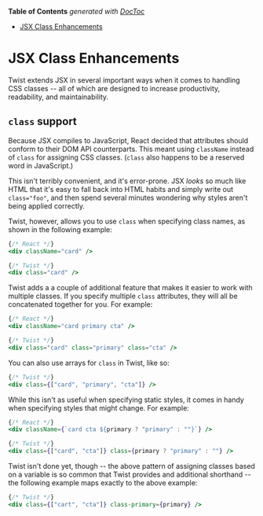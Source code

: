 <!-- START doctoc generated TOC please keep comment here to allow auto update -->
<!-- DON'T EDIT THIS SECTION, INSTEAD RE-RUN doctoc TO UPDATE -->
**Table of Contents**  *generated with [DocToc](https://github.com/thlorenz/doctoc)*

- [JSX Class Enhancements](#jsx-class-enhancements)

<!-- END doctoc generated TOC please keep comment here to allow auto update -->

# JSX Class Enhancements

Twist extends JSX in several important ways when it comes to handling CSS classes -- all of which are designed to increase productivity, readability, and maintainability.

## `class` support

Because JSX compiles to JavaScript, React decided that attributes should conform to their DOM API counterparts. This meant using `className` instead of `class` for assigning CSS classes. (`class` also happens to be a reserved word in JavaScript.)

This isn't terribly convenient, and it's error-prone. JSX _looks_ so much like HTML that it's easy to fall back into HTML habits and simply write out `class="foo"`, and then spend several minutes wondering why styles aren't being applied correctly.

Twist, however, allows you to use `class` when specifying class names, as shown in the following example:

```jsx
{/* React */}
<div className="card" />

{/* Twist */}
<div class="card" />
```

Twist adds a a couple of additional feature that makes it easier to work with multiple classes. If you specify multiple `class` attributes, they will all be concatenated together for you. For example:

```jsx
{/* React */}
<div className="card primary cta" />

{/* Twist */}
<div class="card" class="primary" class="cta" />
```

You can also use arrays for `class` in Twist, like so:

```jsx
{/* Twist */}
<div class={["card", "primary", "cta"]} />
```

While this isn't as useful when specifying static styles, it comes in handy when specifying styles that might change. For example:

```jsx
{/* React */}
<div className={`card cta ${primary ? "primary" : ""}`} />

{/* Twist */}
<div class={["card", "cta"]} class={primary ? "primary" : ""} />
```

Twist isn't done yet, though -- the above pattern of assigning classes based on a variable is so common that Twist provides and additional shorthand -- the following example maps exactly to the above example:

```jsx
{/* Twist */}
<div class={["cart", "cta"]} class-primary={primary} />
```